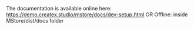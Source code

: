 The documentation is available online here:
https://demo.createx.studio/mstore/docs/dev-setup.html
OR
Offline: inside MStore/dist/docs folder